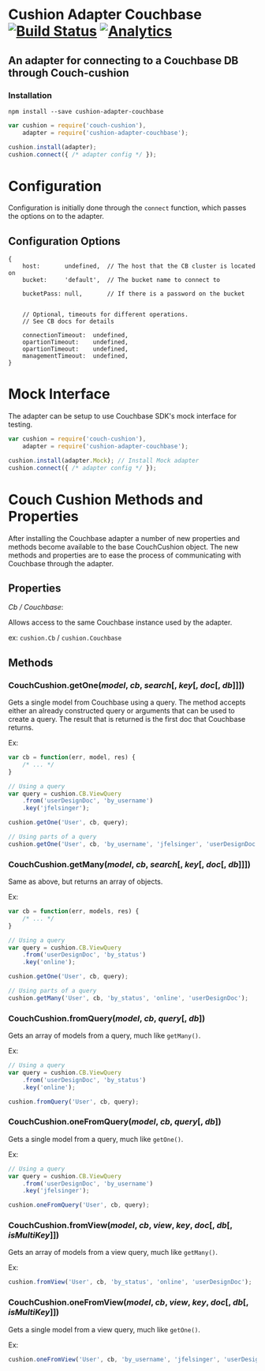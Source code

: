 # Cushion Adapter Couchbase [![Build Status](https://secure.travis-ci.org/jfelsinger/cushion-adapter-couchbase.png?branch=master)](https://travis-ci.org/jfelsinger/cushion-adapter-couchbase) [![Analytics](https://ga-beacon.appspot.com/UA-46797352-2/cushion-adapter-couchbase/index)](https://github.com/igrigorik/ga-beacon)
## An adapter for connecting to a Couchbase DB through Couch-cushion

### Installation

```
npm install --save cushion-adapter-couchbase
```

```javascript
var cushion = require('couch-cushion'),
    adapter = require('cushion-adapter-couchbase');

cushion.install(adapter);
cushion.connect({ /* adapter config */ });
```


# Configuration

Configuration is initially done through the `connect` function, which passes the
options on to the adapter.

## Configuration Options

```
{
    host:       undefined,  // The host that the CB cluster is located on
    bucket:     'default',  // The bucket name to connect to

    bucketPass: null,       // If there is a password on the bucket


    // Optional, timeouts for different operations.
    // See CB docs for details

    connectionTimeout:  undefined,
    opartionTimeout:    undefined,
    opartionTimeout:    undefined,
    managementTimeout:  undefined,
}
```

# Mock Interface

The adapter can be setup to use Couchbase SDK's mock interface for testing.

```javascript
var cushion = require('couch-cushion'),
    adapter = require('cushion-adapter-couchbase');

cushion.install(adapter.Mock); // Install Mock adapter
cushion.connect({ /* adapter config */ });
```

# Couch Cushion Methods and Properties

After installing the Couchbase adapter a number of new properties and methods
become available to the base CouchCushion object. The new methods and properties
are to ease the process of communicating with Couchbase through the adapter.

## Properties

*Cb / Couchbase*:

Allows access to the same Couchbase instance used by the adapter.

ex: `cushion.Cb` / `cushion.Couchbase`


## Methods

### CouchCushion.getOne(*model*, *cb*, *search*[, *key*[, *doc*[, *db*]]])

Gets a single model from Couchbase using a query. The method accepts either an
already constructed query or arguments that can be used to create a query. The
result that is returned is the first doc that Couchbase returns.

Ex:

```javascript
var cb = function(err, model, res) {
    /* ... */
}

// Using a query
var query = cushion.CB.ViewQuery
    .from('userDesignDoc', 'by_username')
    .key('jfelsinger');

cushion.getOne('User', cb, query);

// Using parts of a query
cushion.getOne('User', cb, 'by_username', 'jfelsinger', 'userDesignDoc');
```


### CouchCushion.getMany(*model*, *cb*, *search*[, *key*[, *doc*[, *db*]]])

Same as above, but returns an array of objects.

Ex:

```javascript
var cb = function(err, models, res) {
    /* ... */
}

// Using a query
var query = cushion.CB.ViewQuery
    .from('userDesignDoc', 'by_status')
    .key('online');

cushion.getOne('User', cb, query);

// Using parts of a query
cushion.getMany('User', cb, 'by_status', 'online', 'userDesignDoc');
```


### CouchCushion.fromQuery(*model*, *cb*, *query*[, *db*])

Gets an array of models from a query, much like `getMany()`.

Ex:

```javascript
// Using a query
var query = cushion.CB.ViewQuery
    .from('userDesignDoc', 'by_status')
    .key('online');

cushion.fromQuery('User', cb, query);
```


### CouchCushion.oneFromQuery(*model*, *cb*, *query*[, *db*])

Gets a single model from a query, much like `getOne()`.

Ex:

```javascript
// Using a query
var query = cushion.CB.ViewQuery
    .from('userDesignDoc', 'by_username')
    .key('jfelsinger');

cushion.oneFromQuery('User', cb, query);
```


### CouchCushion.fromView(*model*, *cb*, *view*, *key*, *doc*[, *db*[, *isMultiKey*]])

Gets an array of models from a view query, much like `getMany()`.

Ex:

```javascript
cushion.fromView('User', cb, 'by_status', 'online', 'userDesignDoc');
```


### CouchCushion.oneFromView(*model*, *cb*, *view*, *key*, *doc*[, *db*[, *isMultiKey*]])

Gets a single model from a view query, much like `getOne()`.

Ex:

```javascript
cushion.oneFromView('User', cb, 'by_username', 'jfelsinger', 'userDesignDoc');
```
